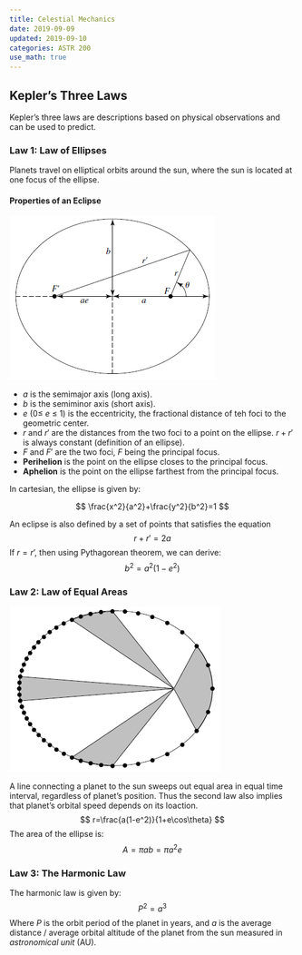 ```yaml
---
title: Celestial Mechanics
date: 2019-09-09
updated: 2019-09-10
categories: ASTR 200
use_math: true
---
```




## Kepler’s Three Laws

Kepler’s three laws are descriptions based on physical observations and can be used to predict. 

### Law 1: Law of Ellipses

Planets travel on elliptical orbits around the sun, where the sun is located at one focus of the ellipse.

#### Properties of an Eclipse

![1568153832906](assets/2019-09-09-celestial-mechanics/1568153832906.png)

- $a$ is the semimajor axis (long axis).
- $b$ is the semiminor axis (short axis).
- $e$ (0&leq; $e$ &leq; 1) is the eccentricity, the fractional distance of teh foci to the geometric center. 
- $r$ and $r'$ are the distances from the two foci to a point on the ellipse. $r+r'$ is always constant (definition of an ellipse).
- $F$ and $F'$ are the two foci, $F$ being the principal focus.
- **Perihelion** is the point on the ellipse closes to the principal focus.
- **Aphelion** is the point on the ellipse farthest from the principal focus.

In cartesian, the ellipse is given by:

$$
\frac{x^2}{a^2}+\frac{y^2}{b^2}=1
$$

An eclipse is also defined by a set of points that satisfies the equation
$$
r+r'=2a
$$
If $r=r’$, then using Pythagorean theorem, we can derive:
$$
b^2=a^2(1-e^2)
$$

### Law 2: Law of Equal Areas

![1568153650000](assets/2019-09-09-celestial-mechanics/1568153650000.png)

A line connecting a planet to the sun sweeps out equal area in equal time interval, regardless of planet’s position. Thus the second law also implies that planet’s orbital speed depends on its loaction.
$$
r=\frac{a(1-e^2)}{1+e\cos\theta}
$$
The area of the ellipse is:
$$
A=\pi ab = \pi a^2 e
$$


### Law 3: The Harmonic Law

The harmonic law is given by:
$$
P^2=a^3
$$
Where $P$ is the orbit period of the planet in years, and $a$ is the average distance / average orbital altitude of the planet from the sun measured in *astronomical unit* (AU).